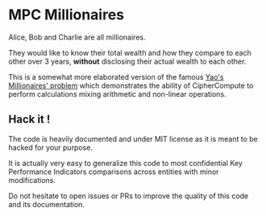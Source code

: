 # MPC Millionaires

Alice, Bob and Charlie are all millionaires.

They would like to know their total wealth and 
how they compare to each other over 3 years,
**without** disclosing their actual wealth to each other.

This is a somewhat more elaborated version of the famous 
[Yao's Millionaires' problem](https://en.wikipedia.org/wiki/Yao%27s_Millionaires%27_problem) which
demonstrates the ability of CipherCompute to perform calculations mixing arithmetic and non-linear
operations.

## Hack it !

The code is heavily documented and under MIT license as it is meant to be hacked for your purpose.

It is actually very easy to generalize this code to most confidential Key Performance Indicators 
comparisons across entities with minor modifications.

Do not hesitate to open issues or PRs to improve the quality of this code 
and its documentation.


